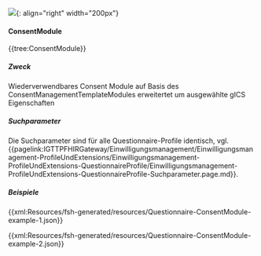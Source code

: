 ![](https://www.ths-greifswald.de/wp-content/uploads/2019/01/Design-Logo-THS-deutsch-271-padding.png){: align="right" width="200px"}
#### ConsentModule
{{tree:ConsentModule}}

##### Zweck
Wiederverwendbares Consent Module auf Basis des ConsentManagementTemplateModules erweitertet um ausgewählte gICS Eigenschaften

##### Suchparameter

Die Suchparameter sind für alle Questionnaire-Profile identisch, vgl. {{pagelink:IGTTPFHIRGateway/Einwilligungsmanagement/Einwilligungsmanagement-ProfileUndExtensions/Einwilligungsmanagement-ProfileUndExtensions-QuestionnaireProfile/Einwilligungsmanagement-ProfileUndExtensions-QuestionnaireProfile-Suchparameter.page.md}}.

##### Beispiele
{{xml:Resources/fsh-generated/resources/Questionnaire-ConsentModule-example-1.json}}

{{xml:Resources/fsh-generated/resources/Questionnaire-ConsentModule-example-2.json}}
